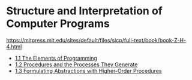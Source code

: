 # Structure and Interpretation of Computer Programs

<https://mitpress.mit.edu/sites/default/files/sicp/full-text/book/book-Z-H-4.html>

* [1.1 The Elements of Programming][1.1]
* [1.2 Procedures and the Processes They Generate][1.2]
* [1.3 Formulating Abstractions with Higher-Order Procedures][1.3]

[1.1]: 1.1-the-elements-of-programming.md
[1.2]: 1.2-procedures-and-the-processes-they-generate.md
[1.3]: 1.3-formulating-abstractions-with-higher-order-procedures.md
